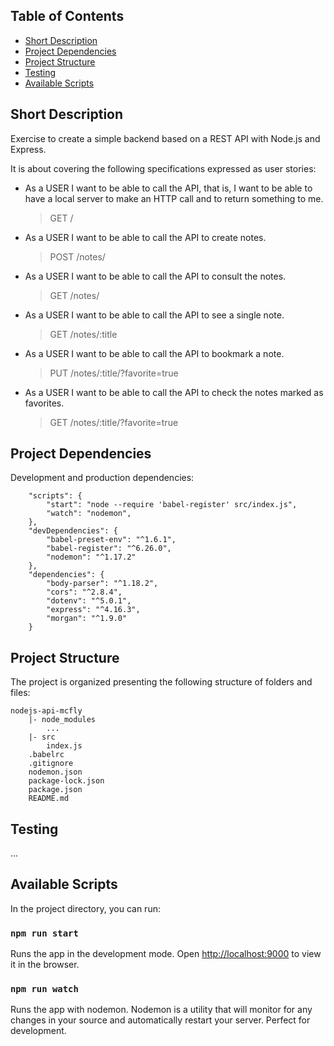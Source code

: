 ## Table of Contents

- [Short Description](#short-description)
- [Project Dependencies](#project-dependencies)
- [Project Structure](#folder-structure)
- [Testing](#testing)
- [Available Scripts](#available-scripts)


## Short Description
Exercise to create a simple backend based on a REST API with Node.js and Express.

It is about covering the following specifications expressed as user stories:

* As a USER I want to be able to call the API, that is, I want to be able to have a local server to make an HTTP call and to return something to me.
    > GET /

* As a USER I want to be able to call the API to create notes.
    > POST /notes/

* As a USER I want to be able to call the API to consult the notes.
    > GET /notes/

* As a USER I want to be able to call the API to see a single note.
    > GET /notes/:title

* As a USER I want to be able to call the API to bookmark a note.
    > PUT /notes/:title/?favorite=true

* As a USER I want to be able to call the API to check the notes marked as favorites.
    > GET /notes/:title/?favorite=true


## Project Dependencies
Development and production dependencies:

```
    "scripts": {
        "start": "node --require 'babel-register' src/index.js",
        "watch": "nodemon",
    },
    "devDependencies": {
        "babel-preset-env": "^1.6.1",
        "babel-register": "^6.26.0",
        "nodemon": "^1.17.2"
    },
    "dependencies": {
        "body-parser": "^1.18.2",
        "cors": "^2.8.4",
        "dotenv": "^5.0.1",
        "express": "^4.16.3",
        "morgan": "^1.9.0"
    }
```


## Project Structure
The project is organized presenting the following structure of folders and files:

```
nodejs-api-mcfly
    |- node_modules
        ...
    |- src
        index.js
    .babelrc
    .gitignore
    nodemon.json
    package-lock.json
    package.json
    README.md
```


## Testing
...


## Available Scripts

In the project directory, you can run:

### `npm run start`

Runs the app in the development mode. Open [http://localhost:9000](http://localhost:9000) to view it in the browser.

### `npm run watch`

Runs the app with nodemon. Nodemon is a utility that will monitor for any changes in your source and automatically restart your server. Perfect for development.